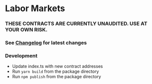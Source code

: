 # Labor Markets

### THESE CONTRACTS ARE CURRENTLY UNAUDITED. USE AT YOUR OWN RISK.

### See [Changelog](https://github.com/FlipsideCrypto/labor-market/blob/main/CHANGELOG.md) for latest changes


### Development
- Update index.ts with new contract addresses
- Run `yarn build` from the package directory
- Run `npm publish` from the package directory